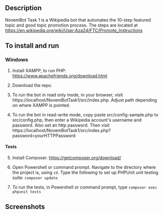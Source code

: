 ## Description

NovemBot Task 1 is a Wikipedia bot that automates the 10-step featured topic and good topic promotion process. The steps are located at https://en.wikipedia.org/wiki/User:Aza24/FTC/Promote_Instructions

## To install and run

### Windows

1) Install XAMPP, to run PHP: https://www.apachefriends.org/download.html

2) Download the repo.

3) To run the bot in read only mode, in your browser, visit https://localhost/NovemBotTask1/src/index.php. Adjust path depending on where XAMPP is pointed.

4) To run the bot in read-write mode, copy paste src/config-sample.php to src/config.php, then enter a Wikipedia account's username and password. Also set an http password. Then visit https://localhost/NovemBotTask1/src/index.php?password=yourHTTPPassword

#### Tests

5) Install Composer. https://getcomposer.org/download/

6) Open Powershell or command prompt. Navigate to the directory where the project is, using `cd`. Type the following to set up PHPUnit unit testing suite: `composer update`

7) To run the tests, in Powershell or command prompt, type `composer exec phpunit tests`

## Screenshots

[](screenshot.png)